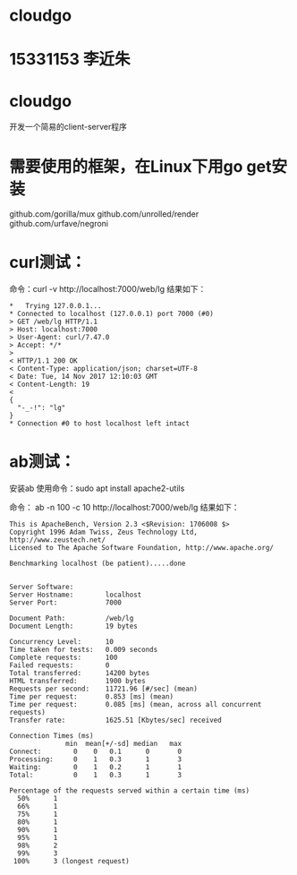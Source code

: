 # cloudgo

# 15331153 李近朱


# cloudgo
开发一个简易的client-server程序


# 需要使用的框架，在Linux下用go get安装
github.com/gorilla/mux
github.com/unrolled/render
github.com/urfave/negroni

# curl测试：
命令：curl -v http://localhost:7000/web/lg
结果如下：

```
*   Trying 127.0.0.1...
* Connected to localhost (127.0.0.1) port 7000 (#0)
> GET /web/lg HTTP/1.1
> Host: localhost:7000
> User-Agent: curl/7.47.0
> Accept: */*
> 
< HTTP/1.1 200 OK
< Content-Type: application/json; charset=UTF-8
< Date: Tue, 14 Nov 2017 12:10:03 GMT
< Content-Length: 19
< 
{
  "-_-!": "lg"
}
* Connection #0 to host localhost left intact
```



# ab测试：
安装ab 使用命令：sudo apt install apache2-utils

命令： ab -n 100 -c 10 http://localhost:7000/web/lg
结果如下：
```
This is ApacheBench, Version 2.3 <$Revision: 1706008 $>
Copyright 1996 Adam Twiss, Zeus Technology Ltd, http://www.zeustech.net/
Licensed to The Apache Software Foundation, http://www.apache.org/

Benchmarking localhost (be patient).....done


Server Software:        
Server Hostname:        localhost
Server Port:            7000

Document Path:          /web/lg
Document Length:        19 bytes

Concurrency Level:      10
Time taken for tests:   0.009 seconds
Complete requests:      100
Failed requests:        0
Total transferred:      14200 bytes
HTML transferred:       1900 bytes
Requests per second:    11721.96 [#/sec] (mean)
Time per request:       0.853 [ms] (mean)
Time per request:       0.085 [ms] (mean, across all concurrent requests)
Transfer rate:          1625.51 [Kbytes/sec] received

Connection Times (ms)
              min  mean[+/-sd] median   max
Connect:        0    0   0.1      0       0
Processing:     0    1   0.3      1       3
Waiting:        0    1   0.2      1       1
Total:          0    1   0.3      1       3

Percentage of the requests served within a certain time (ms)
  50%      1
  66%      1
  75%      1
  80%      1
  90%      1
  95%      1
  98%      2
  99%      3
 100%      3 (longest request)
```
